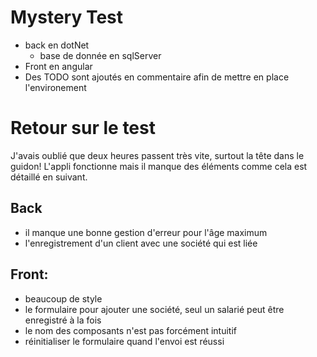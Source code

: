 # Mystery Test

-   back en dotNet
    -   base de donnée en sqlServer
-   Front en angular
-   Des TODO sont ajoutés en commentaire afin de mettre en place l'environement

# Retour sur le test

J'avais oublié que deux heures passent très vite, surtout la tête dans le guidon!
L'appli fonctionne mais il manque des éléments comme cela est détaillé en suivant.

## Back

-   il manque une bonne gestion d'erreur pour l'âge maximum
-   l'enregistrement d'un client avec une société qui est liée

## Front:

-   beaucoup de style
-   le formulaire pour ajouter une société, seul un salarié peut être enregistré à la fois
-   le nom des composants n'est pas forcément intuitif
-   réinitialiser le formulaire quand l'envoi est réussi
